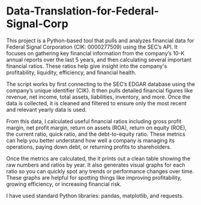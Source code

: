 # Data-Translation-for-Federal-Signal-Corp

This project is a Python-based tool that pulls and analyzes financial data for Federal Signal Corporation (CIK: 0000277509) using the SEC’s API. It focuses on gathering key financial information from the company’s 10-K annual reports over the last 5 years, and then calculating several important financial ratios. These ratios help give insight into the company's profitability, liquidity, efficiency, and financial health.

The script works by first connecting to the SEC’s EDGAR database using the company’s unique identifier (CIK). It then pulls detailed financial figures like revenue, net income, total assets, liabilities, inventory, and more. Once the data is collected, it is cleaned and filtered to ensure only the most recent and relevant yearly data is used.

From this data, I calculated useful financial ratios including gross profit margin, net profit margin, return on assets (ROA), return on equity (ROE), the current ratio, quick ratio, and the debt-to-equity ratio. These metrics can help you better understand how well a company is managing its operations, paying down debt, or returning profits to shareholders.

Once the metrics are calculated, the it prints out a clean table showing the raw numbers and ratios by year. It also generates visual graphs for each ratio so you can quickly spot any trends or performance changes over time. These graphs are helpful for spotting things like improving profitability, growing efficiency, or increasing financial risk.

I have used standard Python libraries: pandas, matplotlib, and requests.

